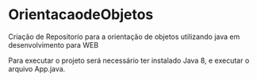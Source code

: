 # OrientacaodeObjetos
Criação de Repositorio para a orientação de objetos utilizando java em desenvolvimento para WEB

Para executar o projeto será necessário ter instalado Java 8, e executar o arquivo App.java.
